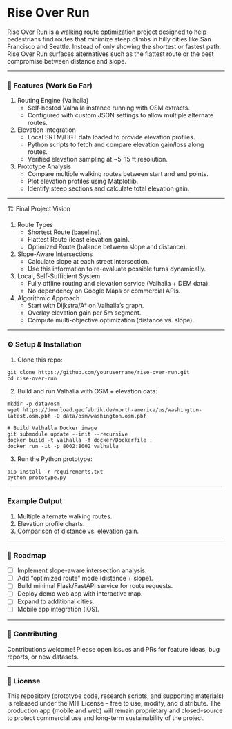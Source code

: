 # Rise Over Run

Rise Over Run is a walking route optimization project designed to help pedestrians find routes that minimize steep climbs in hilly cities like San Francisco and Seattle. Instead of only showing the shortest or fastest path, Rise Over Run surfaces alternatives such as the flattest route or the best compromise between distance and slope.

---
### 🚀 Features (Work So Far)
1. Routing Engine (Valhalla)
   * Self-hosted Valhalla instance running with OSM extracts.
   * Configured with custom JSON settings to allow multiple alternate routes.
2. Elevation Integration
   * Local SRTM/HGT data loaded to provide elevation profiles.
   * Python scripts to fetch and compare elevation gain/loss along routes.
   * Verified elevation sampling at ~5–15 ft resolution.
3. Prototype Analysis
   * Compare multiple walking routes between start and end points.
   * Plot elevation profiles using Matplotlib.
   * Identify steep sections and calculate total elevation gain.
---
🏗️ Final Project Vision
1. Route Types
   * Shortest Route (baseline).
   * Flattest Route (least elevation gain).
   * Optimized Route (balance between slope and distance).
2. Slope-Aware Intersections
   * Calculate slope at each street intersection.
   * Use this information to re-evaluate possible turns dynamically.
3. Local, Self-Sufficient System
   * Fully offline routing and elevation service (Valhalla + DEM data).
   * No dependency on Google Maps or commercial APIs.
4. Algorithmic Approach
   * Start with Dijkstra/A* on Valhalla’s graph.
   * Overlay elevation gain per 5m segment.
   * Compute multi-objective optimization (distance vs. slope).
---
### ⚙️ Setup & Installation

1. Clone this repo:
```
git clone https://github.com/yourusername/rise-over-run.git
cd rise-over-run
```
2. Build and run Valhalla with OSM + elevation data:
```
mkdir -p data/osm
wget https://download.geofabrik.de/north-america/us/washington-latest.osm.pbf -O data/osm/washington.osm.pbf

# Build Valhalla Docker image
git submodule update --init --recursive
docker build -t valhalla -f docker/Dockerfile .
docker run -it -p 8002:8002 valhalla
```
3. Run the Python prototype:
```
pip install -r requirements.txt
python prototype.py
```
---
### Example Output
1. Multiple alternate walking routes.
2. Elevation profile charts.
3. Comparison of distance vs. elevation gain.
---
### 🔮 Roadmap
- [ ] Implement slope-aware intersection analysis.
- [ ] Add “optimized route” mode (distance + slope).
- [ ] Build minimal Flask/FastAPI service for route requests.
- [ ] Deploy demo web app with interactive map.
- [ ] Expand to additional cities.
- [ ] Mobile app integration (iOS).
---
### 🤝 Contributing

Contributions welcome! Please open issues and PRs for feature ideas, bug reports, or new datasets.

---
### 📜 License

This repository (prototype code, research scripts, and supporting materials) is released under the MIT License – free to use, modify, and distribute.
The production app (mobile and web) will remain proprietary and closed-source to protect commercial use and long-term sustainability of the project.
